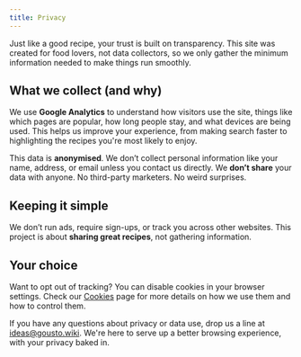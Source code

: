 ```yaml
---
title: Privacy
---
```


Just like a good recipe, your trust is built on transparency. This site was created for food lovers, not data collectors, so we only gather the minimum information needed to make things run smoothly.

## What we collect (and why)

We use **Google Analytics** to understand how visitors use the site, things like which pages are popular, how long people stay, and what devices are being used. This helps us improve your experience, from making search faster to highlighting the recipes you're most likely to enjoy.

This data is **anonymised**. We don’t collect personal information like your name, address, or email unless you contact us directly. We **don’t share** your data with anyone. No third-party marketers. No weird surprises.

## Keeping it simple

We don’t run ads, require sign-ups, or track you across other websites. This project is about **sharing great recipes**, not gathering information.

## Your choice

Want to opt out of tracking? You can disable cookies in your browser settings. Check our [Cookies](/cookies/) page for more details on how we use them and how to control them.

If you have any questions about privacy or data use, drop us a line at [ideas@gousto.wiki](mailto:ideas@gousto.wiki). We're here to serve up a better browsing experience, with your privacy baked in.
